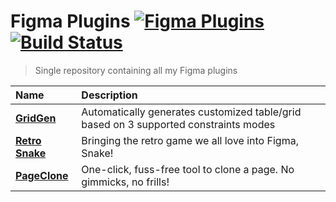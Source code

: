 # Figma Plugins [![Figma Plugins](https://img.shields.io/badge/figma-@stevahnes-0066B3)](https://figma.com/@stevahnes) [![Build Status](https://travis-ci.com/gnawx/figma-plugins.svg?branch=master)](https://travis-ci.com/gnawx/figma-plugins)

> Single repository containing all my Figma plugins

| Name                                           | Description                                                                          |
| :--------------------------------------------- | :----------------------------------------------------------------------------------- |
| [**GridGen**](/packages/figma-gridgen)         | Automatically generates customized table/grid based on 3 supported constraints modes |
| [**Retro Snake**](/packages/figma-retro-snake) | Bringing the retro game we all love into Figma, Snake!                               |
| [**PageClone**](/packages/figma-page-clone)    | One-click, fuss-free tool to clone a page. No gimmicks, no frills!                   |
